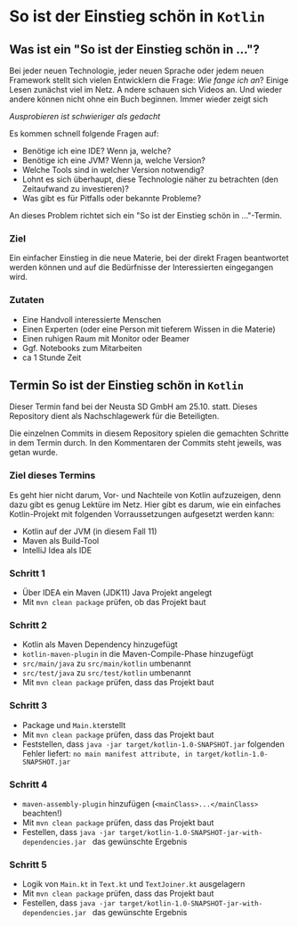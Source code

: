 # So ist der Einstieg schön in `Kotlin`

## Was ist ein "So ist der Einstieg schön in ..."?

Bei jeder neuen Technologie, jeder neuen Sprache oder jedem neuen Framework stellt sich 
vielen Entwicklern die Frage: _Wie fange ich an_? 
Einige Lesen zunächst viel im Netz. A ndere schauen sich Videos an. Und wieder andere können 
nicht ohne ein Buch beginnen. Immer wieder zeigt sich

*Ausprobieren ist schwieriger als gedacht*

Es kommen schnell folgende Fragen auf:
* Benötige ich eine IDE? Wenn ja, welche?
* Benötige ich eine JVM? Wenn ja, welche Version?
* Welche Tools sind in welcher Version notwendig?
* Lohnt es sich überhaupt, diese Technologie näher zu betrachten (den Zeitaufwand zu investieren)?
* Was gibt es für Pitfalls oder bekannte Probleme?

An dieses Problem richtet sich ein "So ist der Einstieg schön in ..."-Termin. 

### Ziel
Ein einfacher Einstieg in die neue Materie, bei der direkt Fragen beantwortet werden können
und auf die Bedürfnisse der Interessierten eingegangen wird. 

### Zutaten
* Eine Handvoll interessierte Menschen
* Einen Experten (oder eine Person mit tieferem Wissen in die Materie)
* Einen ruhigen Raum mit Monitor oder Beamer
* Ggf. Notebooks zum Mitarbeiten
* ca 1 Stunde Zeit

## Termin So ist der Einstieg schön in `Kotlin`

Dieser Termin fand bei der Neusta SD GmbH am 25.10. statt. Dieses Repository dient als 
Nachschlagewerk für die Beteiligten.

Die einzelnen Commits in diesem Repository spielen die gemachten Schritte in dem Termin durch. 
In den Kommentaren der Commits steht jeweils, was getan wurde.

### Ziel dieses Termins

Es geht hier nicht darum, Vor- und Nachteile von Kotlin aufzuzeigen, denn dazu gibt es 
genug Lektüre im Netz. Hier gibt es darum, wie ein einfaches Kotlin-Projekt mit folgenden 
Vorraussetzungen aufgesetzt werden kann:

* Kotlin auf der JVM (in diesem Fall 11)
* Maven als Build-Tool
* IntelliJ Idea als IDE

### Schritt 1

* Über IDEA ein Maven (JDK11) Java Projekt angelegt
* Mit `mvn clean package` prüfen, ob das Projekt baut

### Schritt 2

* Kotlin als Maven Dependency hinzugefügt
* `kotlin-maven-plugin` in die Maven-Compile-Phase hinzugefügt
* `src/main/java` zu `src/main/kotlin` umbenannt
* `src/test/java` zu `src/test/kotlin` umbenannt
* Mit `mvn clean package` prüfen, dass das Projekt baut

### Schritt 3

* Package und `Main.kt`erstellt
* Mit `mvn clean package` prüfen, dass das Projekt baut
* Feststellen, dass `java -jar target/kotlin-1.0-SNAPSHOT.jar` folgenden Fehler liefert: `no main manifest attribute, in target/kotlin-1.0-SNAPSHOT.jar`

### Schritt 4

* `maven-assembly-plugin` hinzufügen (`<mainClass>...</mainClass>` beachten!)
* Mit `mvn clean package` prüfen, dass das Projekt baut
* Festellen, dass `java -jar target/kotlin-1.0-SNAPSHOT-jar-with-dependencies.jar ` das gewünschte Ergebnis

### Schritt 5

* Logik von `Main.kt` in `Text.kt` und `TextJoiner.kt` ausgelagern
* Mit `mvn clean package` prüfen, dass das Projekt baut
* Festellen, dass `java -jar target/kotlin-1.0-SNAPSHOT-jar-with-dependencies.jar ` das gewünschte Ergebnis